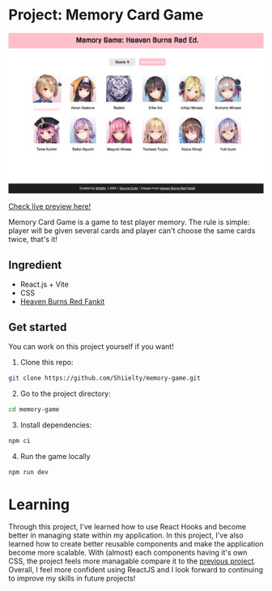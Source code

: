 # Project: Memory Card Game

![Game screenshot](./public/Screenshot.png)

[Check live preview here!](https://shiielty.github.io/memory-game/)

Memory Card Game is a game to test player memory. The rule is simple: player will be given several cards and player can't choose the same cards twice, that's it!

## Ingredient

- React.js + Vite
- CSS
- [Heaven Burns Red Fankit](https://heaven-burns-red.com/fankit/)

## Get started

You can work on this project yourself if you want!

1. Clone this repo:

```bash
git clone https://github.com/Shiielty/memory-game.git
```

2. Go to the project directory:

```bash
cd memory-game
```

3. Install dependencies:

```bash
npm ci
```

4. Run the game locally

```bash
npm run dev
```

# Learning

Through this project, I've learned how to use React Hooks and become better in managing state within my application. In this project, I've also learned how to create better reusable components and make the application become more scalable. With (almost) each components having it's own CSS, the project feels more managable compare it to the [previous project](https://github.com/Shiielty/cv-project).  
Overall, I feel more confident using ReactJS and I look forward to continuing to improve my skills in future projects!